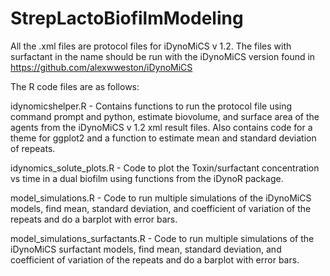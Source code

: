 # StrepLactoBiofilmModeling

All the .xml files are protocol files for iDynoMiCS v 1.2. 
The files with surfactant in the name should be run with the iDynoMiCS version found in https://github.com/alexwweston/iDynoMiCS 

The R code files are as follows:

idynomicshelper.R - Contains functions to run the protocol file using command prompt and python, estimate biovolume, and surface area of the agents from the iDynoMiCS v 1.2 xml result files. Also contains code for a theme for ggplot2 and a function to estimate mean and standard deviation of repeats.

idynomics_solute_plots.R - Code to plot the Toxin/surfactant concentration vs time in a dual biofilm using functions from the iDynoR package.

model_simulations.R - Code to run multiple simulations of the iDynoMiCS models, find mean, standard deviation, and coefficient of variation of the repeats and do a barplot with error bars. 

model_simulations_surfactants.R - Code to run multiple simulations of the iDynoMiCS surfactant models, find mean, standard deviation, and coefficient of variation of the repeats and do a barplot with error bars. 
